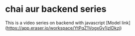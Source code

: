 # chai aur backend series

This is a video series on backend with javascript
[Model link] (https://app.eraser.io/workspace/YtPqZ1VogxGy1jzIDkzj) 